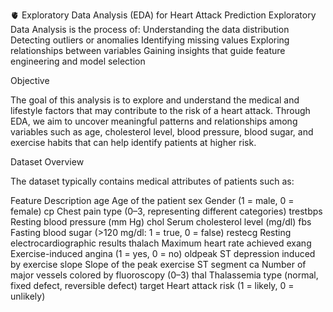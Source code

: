 🫀 Exploratory Data Analysis (EDA) for Heart Attack Prediction
Exploratory Data Analysis is the process of:
Understanding the data distribution
Detecting outliers or anomalies
Identifying missing values
Exploring relationships between variables
Gaining insights that guide feature engineering and model selection

Objective

The goal of this analysis is to explore and understand the medical and lifestyle factors that may contribute to the risk of a heart attack. Through EDA, we aim to uncover meaningful patterns and relationships among variables such as age, cholesterol level, blood pressure, blood sugar, and exercise habits that can help identify patients at higher risk.

Dataset Overview

The dataset typically contains medical attributes of patients such as:

Feature	Description
age	Age of the patient
sex	Gender (1 = male, 0 = female)
cp	Chest pain type (0–3, representing different categories)
trestbps	Resting blood pressure (mm Hg)
chol	Serum cholesterol level (mg/dl)
fbs	Fasting blood sugar (>120 mg/dl: 1 = true, 0 = false)
restecg	Resting electrocardiographic results
thalach	Maximum heart rate achieved
exang	Exercise-induced angina (1 = yes, 0 = no)
oldpeak	ST depression induced by exercise
slope	Slope of the peak exercise ST segment
ca	Number of major vessels colored by fluoroscopy (0–3)
thal	Thalassemia type (normal, fixed defect, reversible defect)
target	Heart attack risk (1 = likely, 0 = unlikely)
